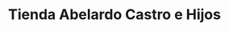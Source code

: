 ---
title: "Tienda Abelardo Castro e Hijos"
url: /atenas/tienda-abelardo-castro-e-hijos/
shop: ropa
---